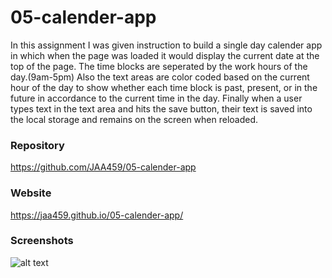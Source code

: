 # 05-calender-app
In this assignment I was given instruction to build a single day calender app in which when the page was loaded it would display the current date at the top of the page. The time blocks are seperated by the work hours of the day.(9am-5pm) Also the text areas are color coded based on the current hour of the day to show whether each time block is past, present, or in the future in accordance to the current time in the day. Finally when a user types text in the text area and hits the save button, their text is saved into the local storage and remains on the screen when reloaded.

### Repository
https://github.com/JAA459/05-calender-app
### Website
https://jaa459.github.io/05-calender-app/
### Screenshots
![alt text](https://jaa459.github.io/05-calender-app/Screenshot-Calendar-Page.png)
